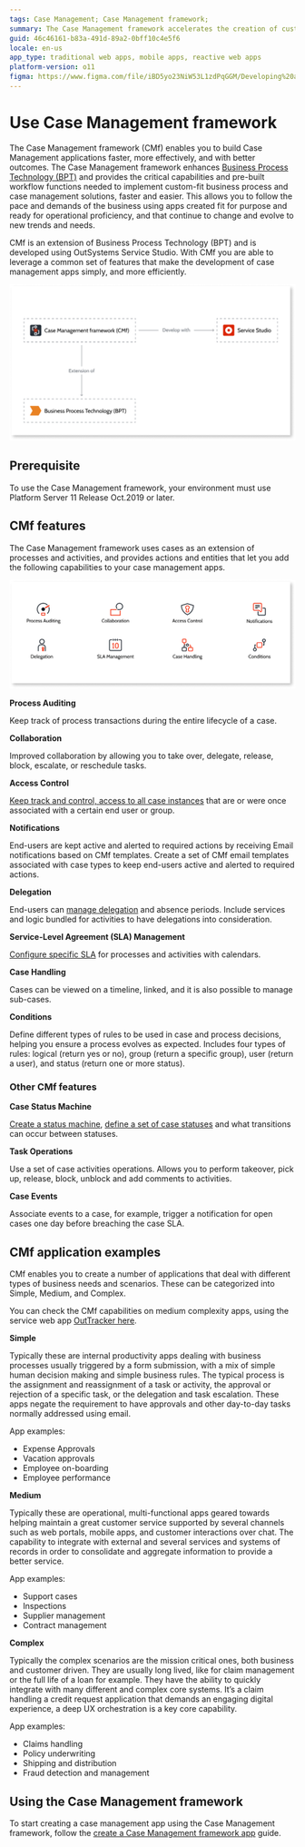 ```yaml
---
tags: Case Management; Case Management framework;
summary: The Case Management framework accelerates the creation of custom-fit business process and case management apps with OutSystems.
guid: 46c46161-b83a-491d-89a2-0bff10c4e5f6
locale: en-us
app_type: traditional web apps, mobile apps, reactive web apps
platform-version: o11
figma: https://www.figma.com/file/iBD5yo23NiW53L1zdPqGGM/Developing%20an%20Application?node-id=4376:911
---
```


# Use Case Management framework

The Case Management framework (CMf) enables you to build Case Management applications faster, more effectively, and with better outcomes. The Case Management framework enhances [Business Process Technology (BPT)](../../processes/intro.md) and provides the critical capabilities and pre-built workflow functions needed to implement custom-fit business process and case management solutions, faster and easier. This allows you to follow the pace and demands of the business using apps created fit for purpose and ready for operational proficiency, and that continue to change and evolve to new trends and needs.

CMf is an extension of Business Process Technology (BPT) and is developed using OutSystems Service Studio. With CMf you are able to leverage a common set of features that make the development of case management apps simply, and more efficiently.

![architecture](images/cmf-overview-arch-diag.png)

## Prerequisite

To use the Case Management framework, your environment must use Platform Server 11 Release Oct.2019 or later.

## CMf features

The Case Management framework uses cases as an extension of processes and activities, and provides actions and entities that let you add the following capabilities to your case management apps.

![features](images/cmf-features-diag.png)

**Process Auditing**

Keep track of process transactions during the entire lifecycle of a case.

**Collaboration**

Improved collaboration by allowing you to take over, delegate, release, block, escalate, or reschedule tasks.

**Access Control**

[Keep track and control, access to all case instances](access-control/intro-ac.md) that are or were once associated with a certain end user or group.

**Notifications**

End-users are kept active and alerted to required actions by receiving Email notifications based on CMf templates. Create a set of CMf email templates associated with case types to keep end-users active and alerted to required actions.

**Delegation**

End-users can [manage delegation](delegate.md) and absence periods. Include services and logic bundled for activities to have delegations into consideration.

**Service-Level Agreement (SLA) Management**

[Configure specific SLA](sla.md) for processes and activities with calendars.

**Case Handling**

Cases can be viewed on a timeline, linked, and it is also possible to manage sub-cases.

**Conditions**

Define different types of rules to be used in case and process decisions, helping you ensure a process evolves as expected. Includes four types of rules: logical (return yes or no), group (return a specific group), user (return a user), and status (return one or more status).

### Other CMf features

**Case Status Machine**

[Create a status machine](case-state-machine.md), [define a set of case statuses](case-state.md) and what transitions can occur between statuses.

**Task Operations**

Use a set of case activities operations. Allows you to perform takeover, pick up, release, block, unblock and add comments to activities.

**Case Events**

Associate events to a case, for example, trigger a notification for open cases one day before breaching the case SLA.

## CMf application examples

CMf enables you to create a number of applications that deal with different types of business needs and scenarios. These can be categorized into Simple, Medium, and Complex.

You can check the CMf capabilities on medium complexity apps, using the service web app [OutTracker here](https://www.outsystems.com/forge/component-overview/9951/outtracker).

**Simple**

Typically these are internal productivity apps dealing with business processes usually triggered by a form submission, with a mix of simple human decision making and simple business rules. The typical process is the assignment and reassignment of a task or activity, the approval or rejection of a specific task, or the delegation and task escalation. These apps negate the requirement to have approvals and other day-to-day tasks normally addressed using email.

App examples:

* Expense Approvals
* Vacation approvals
* Employee on-boarding
* Employee performance

**Medium**

Typically these are operational, multi-functional apps geared towards helping maintain a great customer service supported by several channels such as web portals, mobile apps, and customer interactions over chat. The capability to integrate with external and several services and systems of records in order to consolidate and aggregate information to provide a better service.

App examples:

* Support cases
* Inspections
* Supplier management
* Contract management

**Complex**

Typically the complex scenarios are the mission critical ones, both business and customer driven. They are usually long lived, like for claim management or the full life of a loan for example. They have the ability to quickly integrate with many different and complex core systems.
It’s a claim handling a credit request application that demands an engaging digital experience, a deep UX orchestration is a key core capability.

App examples:

* Claims handling
* Policy underwriting
* Shipping and distribution
* Fraud detection and management

## Using the Case Management framework

To start creating a case management app using the Case Management framework, follow the [create a Case Management framework app](bootstrap-app.md) guide.

